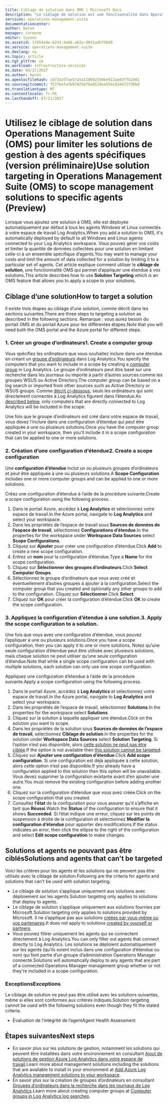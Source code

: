 ```yaml
---
title: Ciblage de solution dans OMS | Microsoft Docs
description: "Le ciblage de solution est une fonctionnalité dans Operations Management Suite (OMS) qui vous permet de limiter les solutions de gestion à un ensemble spécifique d’agents.  Cet article décrit comment créer une configuration d’étendue et l’appliquer à une solution."
services: operations-management-suite
documentationcenter: 
author: bwren
manager: carmonm
editor: tysonn
ms.assetid: 1f054a4e-6243-4a66-a62a-0031adb750d8
ms.service: operations-management-suite
ms.devlang: na
ms.topic: article
ms.tgt_pltfrm: na
ms.workload: infrastructure-services
ms.date: 04/27/2017
ms.author: bwren
ms.openlocfilehash: cb73a2d7ae57a5a11869259dbe913ae83ffb2b01
ms.sourcegitcommit: f537befafb079256fba0529ee554c034d73f36b0
ms.translationtype: MT
ms.contentlocale: fr-FR
ms.lasthandoff: 07/11/2017
---
```

# <a name="use-solution-targeting-in-operations-management-suite-oms-to-scope-management-solutions-to-specific-agents-preview"></a><span data-ttu-id="b4c06-104">Utilisez le ciblage de solution dans Operations Management Suite (OMS) pour limiter les solutions de gestion à des agents spécifiques (version préliminaire)</span><span class="sxs-lookup"><span data-stu-id="b4c06-104">Use solution targeting in Operations Management Suite (OMS) to scope management solutions to specific agents (Preview)</span></span>
<span data-ttu-id="b4c06-105">Lorsque vous ajoutez une solution à OMS, elle est déployée automatiquement par défaut à tous les agents Windows et Linux connectés à votre espace de travail Log Analytics.</span><span class="sxs-lookup"><span data-stu-id="b4c06-105">When you add a solution to OMS, it's automatically deployed by default to all Windows and Linux agents connected to your Log Analytics workspace.</span></span>  <span data-ttu-id="b4c06-106">Vous pouvez gérer vos coûts et limiter la quantité de données collectées pour une solution en limitant celle-ci à un ensemble spécifique d’agents.</span><span class="sxs-lookup"><span data-stu-id="b4c06-106">You may want to manage your costs and limit the amount of data collected for a solution by limiting it to a particular set of agents.</span></span>  <span data-ttu-id="b4c06-107">Cet article explique comment utiliser le **ciblage de solution**, une fonctionnalité OMS qui permet d’appliquer une étendue à vos solutions.</span><span class="sxs-lookup"><span data-stu-id="b4c06-107">This article describes how to use **Solution Targeting** which is an OMS feature that allows you to apply a scope to your solutions.</span></span>

## <a name="how-to-target-a-solution"></a><span data-ttu-id="b4c06-108">Ciblage d’une solution</span><span class="sxs-lookup"><span data-stu-id="b4c06-108">How to target a solution</span></span>
<span data-ttu-id="b4c06-109">Il existe trois étapes au ciblage d’une solution, comme décrit dans les sections suivantes.</span><span class="sxs-lookup"><span data-stu-id="b4c06-109">There are three steps to targeting a solution as described in the following sections.</span></span>  <span data-ttu-id="b4c06-110">Remarque : vous aurez besoin du portail OMS et du portail Azure pour les différentes étapes.</span><span class="sxs-lookup"><span data-stu-id="b4c06-110">Note that you will need both the OMS portal and the Azure portal for different steps.</span></span>


### <a name="1-create-a-computer-group"></a><span data-ttu-id="b4c06-111">1. Créer un groupe d’ordinateurs</span><span class="sxs-lookup"><span data-stu-id="b4c06-111">1. Create a computer group</span></span>
<span data-ttu-id="b4c06-112">Vous spécifiez les ordinateurs que vous souhaitez inclure dans une étendue en créant un [groupe d’ordinateurs](../log-analytics/log-analytics-computer-groups.md) dans Log Analytics.</span><span class="sxs-lookup"><span data-stu-id="b4c06-112">You specify the computers that you want to include in a scope by creating a [computer group](../log-analytics/log-analytics-computer-groups.md) in Log Analytics.</span></span>  <span data-ttu-id="b4c06-113">Le groupe d’ordinateurs peut être basé sur une recherche dans les journaux ou importé à partir d’autres sources comme les groupes WSUS ou Active Directory.</span><span class="sxs-lookup"><span data-stu-id="b4c06-113">The computer group can be based on a log search or imported from other sources such as Active Directory or WSUS groups.</span></span> <span data-ttu-id="b4c06-114">Comme [décrit ci-dessous](#solutions-and-agents-that-cant-be-targeted), seuls les ordinateurs qui sont directement connectés à Log Analytics figurent dans l’étendue.</span><span class="sxs-lookup"><span data-stu-id="b4c06-114">As [described below](#solutions-and-agents-that-cant-be-targeted), only computers that are directly connected to Log Analytics will be included in the scope.</span></span>

<span data-ttu-id="b4c06-115">Une fois que le groupe d’ordinateurs est créé dans votre espace de travail, vous devez l’inclure dans une configuration d’étendue qui peut être appliquée à une ou plusieurs solutions.</span><span class="sxs-lookup"><span data-stu-id="b4c06-115">Once you have the computer group created in your workspace, then you'll include it in a scope configuration that can be applied to one or more solutions.</span></span>
 
 
 ### <a name="2-create-a-scope-configuration"></a><span data-ttu-id="b4c06-116">2. Création d’une configuration d’étendue</span><span class="sxs-lookup"><span data-stu-id="b4c06-116">2. Create a scope configuration</span></span>
 <span data-ttu-id="b4c06-117">Une **configuration d’étendue** inclut un ou plusieurs groupes d’ordinateurs et peut être appliquée à une ou plusieurs solutions.</span><span class="sxs-lookup"><span data-stu-id="b4c06-117">A **Scope Configuration** includes one or more computer groups and can be applied to one or more solutions.</span></span> 
 
 <span data-ttu-id="b4c06-118">Créez une configuration d’étendue à l’aide de la procédure suivante.</span><span class="sxs-lookup"><span data-stu-id="b4c06-118">Create a scope configuration using the following process.</span></span>  

 1. <span data-ttu-id="b4c06-119">Dans le portail Azure, accédez à **Log Analytics** et sélectionnez votre espace de travail.</span><span class="sxs-lookup"><span data-stu-id="b4c06-119">In the Azure portal, navigate to **Log Analytics** and select your workspace.</span></span>
 2. <span data-ttu-id="b4c06-120">Dans les propriétés de l’espace de travail sous **Sources de données de l’espace de travail**, sélectionnez **Configurations d’étendue**.</span><span class="sxs-lookup"><span data-stu-id="b4c06-120">In the properties for the workspace under **Workspace Data Sources** select **Scope Configurations**.</span></span>
 3. <span data-ttu-id="b4c06-121">Cliquez sur **Ajouter** pour créer une configuration d’étendue.</span><span class="sxs-lookup"><span data-stu-id="b4c06-121">Click **Add** to create a new scope configuration.</span></span>
 4. <span data-ttu-id="b4c06-122">Entrez un **nom** pour la configuration d’étendue.</span><span class="sxs-lookup"><span data-stu-id="b4c06-122">Type a **Name** for the scope configuration.</span></span>
 5. <span data-ttu-id="b4c06-123">Cliquez sur **Sélectionner des groupes d’ordinateurs**.</span><span class="sxs-lookup"><span data-stu-id="b4c06-123">Click **Select Computer Groups**.</span></span>
 6. <span data-ttu-id="b4c06-124">Sélectionnez le groupe d’ordinateurs que vous avez créé et éventuellement d’autres groupes à ajouter à la configuration.</span><span class="sxs-lookup"><span data-stu-id="b4c06-124">Select the computer group that you created and optionally any other groups to add to the configuration.</span></span>  <span data-ttu-id="b4c06-125">Cliquez sur **Sélectionner**.</span><span class="sxs-lookup"><span data-stu-id="b4c06-125">Click **Select**.</span></span>  
 6. <span data-ttu-id="b4c06-126">Cliquez sur **OK** pour créer la configuration d’étendue.</span><span class="sxs-lookup"><span data-stu-id="b4c06-126">Click **OK** to create the scope configuration.</span></span> 


 ### <a name="3-apply-the-scope-configuration-to-a-solution"></a><span data-ttu-id="b4c06-127">3. Appliquez la configuration d’étendue à une solution.</span><span class="sxs-lookup"><span data-stu-id="b4c06-127">3. Apply the scope configuration to a solution.</span></span>
<span data-ttu-id="b4c06-128">Une fois que vous avez une configuration d’étendue, vous pouvez l’appliquer à une ou plusieurs solutions.</span><span class="sxs-lookup"><span data-stu-id="b4c06-128">Once you have a scope configuration, then you can apply it to one or more solutions.</span></span>  <span data-ttu-id="b4c06-129">Notez qu’une seule configuration d’étendue peut être utilisée avec plusieurs solutions, mais chaque solution ne peut utiliser qu’une seule configuration d’étendue.</span><span class="sxs-lookup"><span data-stu-id="b4c06-129">Note that while a single scope configuration can be used with multiple solutions, each solution can only use one scope configuration.</span></span>

<span data-ttu-id="b4c06-130">Appliquez une configuration d’étendue à l’aide de la procédure suivante.</span><span class="sxs-lookup"><span data-stu-id="b4c06-130">Apply a scope configuration using the following process.</span></span>  

 1. <span data-ttu-id="b4c06-131">Dans le portail Azure, accédez à **Log Analytics** et sélectionnez votre espace de travail.</span><span class="sxs-lookup"><span data-stu-id="b4c06-131">In the Azure portal, navigate to **Log Analytics** and select your workspace.</span></span>
 2. <span data-ttu-id="b4c06-132">Dans les propriétés de l’espace de travail, sélectionnez **Solutions**.</span><span class="sxs-lookup"><span data-stu-id="b4c06-132">In the properties for the workspace select **Solutions**.</span></span>
 3. <span data-ttu-id="b4c06-133">Cliquez sur la solution à laquelle appliquer une étendue.</span><span class="sxs-lookup"><span data-stu-id="b4c06-133">Click on the solution you want to scope.</span></span>
 4. <span data-ttu-id="b4c06-134">Dans les propriétés de la solution sous **Sources de données de l’espace de travail**, sélectionnez **Ciblage de solution**.</span><span class="sxs-lookup"><span data-stu-id="b4c06-134">In the properties for the solution under **Workspace Data Sources** select **Solution Targeting**.</span></span>  <span data-ttu-id="b4c06-135">Si l’option n’est pas disponible, alors [cette solution ne peut pas être ciblée](#solutions-and-agents-that-cant-be-targeted).</span><span class="sxs-lookup"><span data-stu-id="b4c06-135">If the option is not available then [this solution cannot be targeted](#solutions-and-agents-that-cant-be-targeted).</span></span>
 5. <span data-ttu-id="b4c06-136">Cliquez sur **Ajouter une configuration d’étendue**.</span><span class="sxs-lookup"><span data-stu-id="b4c06-136">Click **Add scope configuration**.</span></span>  <span data-ttu-id="b4c06-137">Si une configuration est déjà appliquée à cette solution, alors cette option n’est pas disponible.</span><span class="sxs-lookup"><span data-stu-id="b4c06-137">If you already have a configuration applied to this solution then this option will be unavailable.</span></span>  <span data-ttu-id="b4c06-138">Vous devez supprimer la configuration existante avant d’en ajouter une autre.</span><span class="sxs-lookup"><span data-stu-id="b4c06-138">You must remove the existing configuration before adding another one.</span></span>
 6. <span data-ttu-id="b4c06-139">Cliquez sur la configuration d’étendue que vous avez créée.</span><span class="sxs-lookup"><span data-stu-id="b4c06-139">Click on the scope configuration that you created.</span></span>
 7. <span data-ttu-id="b4c06-140">Consultez **l’état** de la configuration pour vous assurer qu’il s’affiche en tant que **Réussi**.</span><span class="sxs-lookup"><span data-stu-id="b4c06-140">Watch the **Status** of the configuration to ensure that it shows **Succeeded**.</span></span>  <span data-ttu-id="b4c06-141">Si l’état indique une erreur, cliquez sur les points de suspension à droite de la configuration et sélectionnez **Modifier la configuration d’étendue** pour apporter des modifications.</span><span class="sxs-lookup"><span data-stu-id="b4c06-141">If the status indicates an error, then click the ellipse to the right of the configuration and select **Edit scope configuration** to make changes.</span></span>

## <a name="solutions-and-agents-that-cant-be-targeted"></a><span data-ttu-id="b4c06-142">Solutions et agents ne pouvant pas être ciblés</span><span class="sxs-lookup"><span data-stu-id="b4c06-142">Solutions and agents that can't be targeted</span></span>
<span data-ttu-id="b4c06-143">Voici les critères pour les agents et les solutions qui ne peuvent pas être utilisés avec le ciblage de solution.</span><span class="sxs-lookup"><span data-stu-id="b4c06-143">Following are the criteria for agents and solutions that can't be used with solution targeting.</span></span>

- <span data-ttu-id="b4c06-144">Le ciblage de solution s’applique uniquement aux solutions avec déploiement sur les agents.</span><span class="sxs-lookup"><span data-stu-id="b4c06-144">Solution targeting only applies to solutions that deploy to agents.</span></span>
- <span data-ttu-id="b4c06-145">Le ciblage de solution s’applique uniquement aux solutions fournies par Microsoft.</span><span class="sxs-lookup"><span data-stu-id="b4c06-145">Solution targeting only applies to solutions provided by Microsoft.</span></span>  <span data-ttu-id="b4c06-146">Il ne s’applique pas aux solutions [créées par vous-même ou vos partenaires](operations-management-suite-solutions-creating.md).</span><span class="sxs-lookup"><span data-stu-id="b4c06-146">It does not apply to solutions [created by yourself or partners](operations-management-suite-solutions-creating.md).</span></span>
- <span data-ttu-id="b4c06-147">Vous pouvez filtrer uniquement les agents qui se connectent directement à Log Analytics.</span><span class="sxs-lookup"><span data-stu-id="b4c06-147">You can only filter out agents that connect directly to Log Analytics.</span></span>  <span data-ttu-id="b4c06-148">Les solutions se déploient automatiquement sur les agents (qu’ils soient inclus dans une configuration d’étendue ou non) qui font partie d’un groupe d’administration Operations Manager connecté.</span><span class="sxs-lookup"><span data-stu-id="b4c06-148">Solutions will automatically deploy to any agents that are part of a connected Operations Manager management group whether or not they're included in a scope configuration.</span></span>

### <a name="exceptions"></a><span data-ttu-id="b4c06-149">Exceptions</span><span class="sxs-lookup"><span data-stu-id="b4c06-149">Exceptions</span></span>
<span data-ttu-id="b4c06-150">Le ciblage de solution ne peut pas être utilisé avec les solutions suivantes, même si elles sont conformes aux critères indiqués.</span><span class="sxs-lookup"><span data-stu-id="b4c06-150">Solution targeting cannot be used with the following solutions even though they fit the stated criteria.</span></span>

- <span data-ttu-id="b4c06-151">Évaluation de l’intégrité de l’agent</span><span class="sxs-lookup"><span data-stu-id="b4c06-151">Agent Health Assessment</span></span>

## <a name="next-steps"></a><span data-ttu-id="b4c06-152">Étapes suivantes</span><span class="sxs-lookup"><span data-stu-id="b4c06-152">Next steps</span></span>
- <span data-ttu-id="b4c06-153">En savoir plus sur les solutions de gestion, notamment les solutions qui peuvent être installées dans votre environnement en consultant [Ajout de solutions de gestion Azure Log Analytics dans votre espace de travail](../log-analytics/log-analytics-add-solutions.md).</span><span class="sxs-lookup"><span data-stu-id="b4c06-153">Learn more about management solutions including the solutions that are available to install in your environment at [Add Azure Log Analytics management solutions to your workspace](../log-analytics/log-analytics-add-solutions.md).</span></span>
- <span data-ttu-id="b4c06-154">En savoir plus sur la création de groupes d’ordinateurs en consultant [Groupes d’ordinateurs dans la recherche dans les journaux de Log Analytics](../log-analytics/log-analytics-computer-groups.md).</span><span class="sxs-lookup"><span data-stu-id="b4c06-154">Learn more about creating computer groups at [Computer groups in Log Analytics log searches](../log-analytics/log-analytics-computer-groups.md).</span></span>